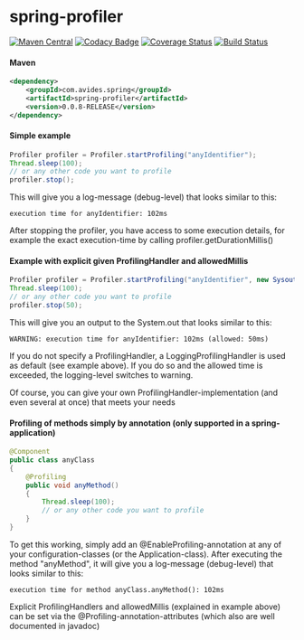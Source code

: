 spring-profiler
============

[![Maven Central](https://maven-badges.herokuapp.com/maven-central/com.avides.spring/spring-profiler/badge.svg)](https://maven-badges.herokuapp.com/maven-central/com.avides.spring/spring-profiler)
[![Codacy Badge](https://api.codacy.com/project/badge/grade/49fe00fd4ec843b6ac21b2d3996f2de9)](https://www.codacy.com/app/developer_6/spring-profiler)
[![Coverage Status](https://coveralls.io/repos/github/avides/spring-profiler/badge.svg?branch=master)](https://coveralls.io/github/avides/spring-profiler?branch=master)
[![Build Status](https://travis-ci.org/avides/spring-profiler.svg?branch=master)](https://travis-ci.org/avides/spring-profiler)

#### Maven
```xml
<dependency>
    <groupId>com.avides.spring</groupId>
    <artifactId>spring-profiler</artifactId>
    <version>0.0.8-RELEASE</version>
</dependency>
```
#### Simple example
```java
Profiler profiler = Profiler.startProfiling("anyIdentifier");
Thread.sleep(100);
// or any other code you want to profile
profiler.stop();
```
This will give you a log-message (debug-level) that looks similar to this:

```text
execution time for anyIdentifier: 102ms
```
After stopping the profiler, you have access to some execution details, for example the exact execution-time by calling profiler.getDurationMillis()
#### Example with explicit given ProfilingHandler and allowedMillis
```java
Profiler profiler = Profiler.startProfiling("anyIdentifier", new SysoutProfilingHandler());
Thread.sleep(100);
// or any other code you want to profile
profiler.stop(50);
```
This will give you an output to the System.out that looks similar to this:

```text
WARNING: execution time for anyIdentifier: 102ms (allowed: 50ms)
```
If you do not specify a ProfilingHandler, a LoggingProfilingHandler is used as default (see example above). If you do so and the allowed time is exceeded, the logging-level switches to warning.

Of course, you can give your own ProfilingHandler-implementation (and even several at once) that meets your needs

#### Profiling of methods simply by annotation (only supported in a spring-application)
```java
@Component
public class anyClass
{
    @Profiling
    public void anyMethod()
    {
        Thread.sleep(100);
        // or any other code you want to profile
    }
}
```
To get this working, simply add an @EnableProfiling-annotation at any of your configuration-classes (or the Application-class). After executing the method "anyMethod", it will give you a log-message (debug-level) that looks similar to this:

```text
execution time for method anyClass.anyMethod(): 102ms
```
Explicit ProfilingHandlers and allowedMillis (explained in example above) can be set via the @Profiling-annotation-attributes (which also are well documented in javadoc)

